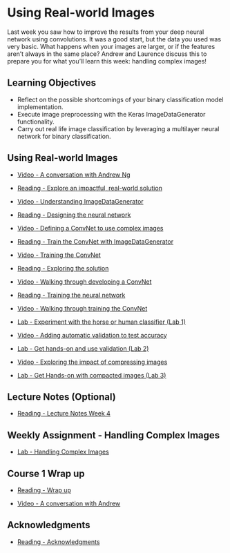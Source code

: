 # Using Real-world Images

Last week you saw how to improve the results from your deep neural network using convolutions. It was a good start, but the data you used was very basic. What happens when your images are larger, or if the features aren’t always in the same place? Andrew and Laurence discuss this to prepare you for what you’ll learn this week: handling complex images!

## Learning Objectives

- Reflect on the possible shortcomings of your binary classification model implementation.
- Execute image preprocessing with the Keras ImageDataGenerator functionality.
- Carry out real life image classification by leveraging a multilayer neural network for binary classification.

## Using Real-world Images

- [Video - A conversation with Andrew Ng](https://www.coursera.org/learn/introduction-tensorflow/lecture/zOIps/a-conversation-with-andrew-ng)

- [Reading - Explore an impactful, real-world solution](https://www.coursera.org/learn/introduction-tensorflow/supplement/O1veW/explore-an-impactful-real-world-solution)

- [Video - Understanding ImageDataGenerator](https://www.coursera.org/learn/introduction-tensorflow/lecture/kqRHk/understanding-imagedatagenerator)

- [Reading - Designing the neural network](https://www.coursera.org/learn/introduction-tensorflow/supplement/42bPE/designing-the-neural-network)

- [Video - Defining a ConvNet to use complex images](https://www.coursera.org/learn/introduction-tensorflow/lecture/DzQa3/defining-a-convnet-to-use-complex-images)

- [Reading - Train the ConvNet with ImageDataGenerator](https://www.coursera.org/learn/introduction-tensorflow/supplement/vi5Ch/train-the-convnet-with-imagedatagenerator)

- [Video - Training the ConvNet](https://www.coursera.org/learn/introduction-tensorflow/lecture/hs4xc/training-the-convnet)

- [Reading - Exploring the solution](https://www.coursera.org/learn/introduction-tensorflow/supplement/df3WR/exploring-the-solution)

- [Video - Walking through developing a ConvNet](https://www.coursera.org/learn/introduction-tensorflow/lecture/PAFKh/walking-through-developing-a-convnet)

- [Reading - Training the neural network](https://www.coursera.org/learn/introduction-tensorflow/supplement/zvk4R/training-the-neural-network)

- [Video - Walking through training the ConvNet](https://www.coursera.org/learn/introduction-tensorflow/lecture/bQ8wN/walking-through-training-the-convnet)

- [Lab - Experiment with the horse or human classifier (Lab 1)](./Labs/C1_W4_Lab_1_image_generator_no_validation.ipynb)

- [Video - Adding automatic validation to test accuracy](https://www.coursera.org/learn/introduction-tensorflow/lecture/5Jha5/adding-automatic-validation-to-test-accuracy)

- [Lab - Get hands-on and use validation (Lab 2)](./Labs/C1_W4_Lab_2_image_generator_with_validation.ipynb)

- [Video - Exploring the impact of compressing images](https://www.coursera.org/learn/introduction-tensorflow/lecture/PsMnC/exploring-the-impact-of-compressing-images)

- [Lab - Get Hands-on with compacted images (Lab 3)](./Labs/C1_W4_Lab_3_compacted_images.ipynb)

## Lecture Notes (Optional)

- [Reading - Lecture Notes Week 4](./Readings/C1_W4.pdf)

## Weekly Assignment - Handling Complex Images

- [Lab - Handling Complex Images](./Labs/C1W4_Assignment.ipynb)

## Course 1 Wrap up

- [Reading - Wrap up](https://www.coursera.org/learn/introduction-tensorflow/supplement/gseT2/wrap-up)

- [Video - A conversation with Andrew](https://www.coursera.org/learn/introduction-tensorflow/lecture/qYZwe/a-conversation-with-andrew)

## Acknowledgments

- [Reading - Acknowledgments](https://www.coursera.org/learn/introduction-tensorflow/supplement/4sdII/acknowledgments)